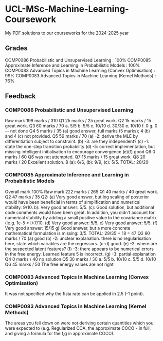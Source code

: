 # UCL-MSc-Machine-Learning-Coursework
My PDF solutions to our courseworks for the 2024-2025 year

## Grades
COMP0086 Probabilistic and Unsupervised Learning : 100%
COMP0085 Approximate Inference and Learning in Probabilistic Models : 100%
COMP0083 Advanced Topics in Machine Learning (Convex Optimisation) : 99%
COMP0083 Advanced Topics in Machine Learning (Kernel Methods) : 76%

## Feedback
### COMP0086 Probabilistic and Unsupervised Learning
Raw mark 199 marks / 310
Q1 25 marks / 25
great work.
Q2 15 marks / 15
great work.
Q3 60 marks / 70
a. 5/5 b. 5/5 c. 10/10 d. 30/30 e. 10/10 f. 0 g. 0 -- not done
Q4 5 marks / 35
(a) good answer, full marks (5 marks); 4 (b) and 4 (c) not provided.
Q5 59 marks / 70
(a) -2: derive the MLE by differentiation subject to constraint. (b) -3: are they independent? (c) -1: state the one-step transition probability (d) -5: correct implementation, but missing intelligent initialisation to encourage convergence (e)(f) good
Q6 0 marks / 60
Q6 was not attempted.
Q7 15 marks / 15
great work.
Q8 20 marks / 20
Excellent solution. 8 (a): 6/6, (b): 9/9, (c): 5/5. TOTAL: 20/20

### COMP0085 Approximate Inference and Learning in Probabilistic Models
Overall mark 100%
Raw mark 222 marks / 265
Q1 40 marks / 40
great work.
Q2 47 marks / 35
Q2: (a) Very good answer, but log scaling of posterior would have been beneficial in terms of simplification and numerical stability: 9/10. b): Very good answer: 5/5. (c): Good solution, but additional code comments would have been great. In addition, you didn't account for numerical stability by adding a small positive value to the covariance matrix (le.g. 1e-5 * I):7/10. (d) Very good answer: 5/5. e) Very good answer: 5/5. (f) Very good answer: 15/15 g) Good answer, but a more concrete mathematical formulation is missing: 3/5. TOTAL: 29/35 + 18 = 47
Q3 60 marks / 70
(a) good (b) -2: unclear explanation. there is no regularisation here, state which variables are the regressors. (c-d) good. (e) -2: where are the suspected latent features? (f) -3: there appears to be numerical errors in the free energy. Learned feature 5 is incorrect. (g) -3: partial explanation
Q4 0 marks / 40
no solution
Q5 30 marks / 30
a. 5/5 b. 10/10 c. 5/5 d. 10/10
Q6 45 marks / 50
The free energy values are not right

### COMP0083 Advanced Topics in Machine Learning (Convex Optimisation)
It was not specified why the fista rate can be applied in 2.5 (-1 point).

### COMP0083 Advanced Topics in Machine Learning (Kernel Methods)
The areas you fell down on were not deriving certain quantities which you were expected to (e.g. Regularized CCA, the approximate COCO - in full, and giving a formula for the f,g in approximate COCO). 
